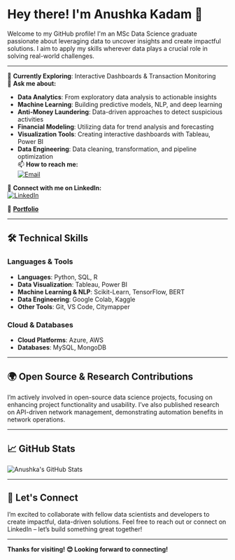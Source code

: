 # Hey there! I'm Anushka Kadam 👋

Welcome to my GitHub profile! I'm an MSc Data Science graduate passionate about leveraging data to uncover insights and create impactful solutions. I aim to apply my skills wherever data plays a crucial role in solving real-world challenges.

---

🌱 **Currently Exploring**: Interactive Dashboards & Transaction Monitoring  
💬 **Ask me about:**  
- **Data Analytics**: From exploratory data analysis to actionable insights  
- **Machine Learning**: Building predictive models, NLP, and deep learning  
- **Anti-Money Laundering**: Data-driven approaches to detect suspicious activities  
- **Financial Modeling**: Utilizing data for trend analysis and forecasting  
- **Visualization Tools**: Creating interactive dashboards with Tableau, Power BI  
- **Data Engineering**: Data cleaning, transformation, and pipeline optimization  
📫 **How to reach me:**  
[![Email](https://img.shields.io/badge/-Email-D14836?style=flat-square&logo=gmail&logoColor=white)](mailto:anushkapkadam@gmail.com)

🔗 **Connect with me on LinkedIn:**  
[![LinkedIn](https://img.shields.io/badge/-LinkedIn-blue?style=flat-square&logo=linkedin&logoColor=white)]([https://linkedin.com/in/anushka-kadam](https://www.linkedin.com/in/anushka-kadam-6829211b6/))

🔗 **[Portfolio](https://your-portfolio-link.com)**  

---

## 🛠️ Technical Skills

### Languages & Tools
- **Languages**: Python, SQL, R  
- **Data Visualization**: Tableau, Power BI  
- **Machine Learning & NLP**: Scikit-Learn, TensorFlow, BERT  
- **Data Engineering**: Google Colab, Kaggle  
- **Other Tools**: Git, VS Code, Citymapper  

### Cloud & Databases
- **Cloud Platforms**: Azure, AWS  
- **Databases**: MySQL, MongoDB  

---

## 🌍 Open Source & Research Contributions

I’m actively involved in open-source data science projects, focusing on enhancing project functionality and usability. I’ve also published research on API-driven network management, demonstrating automation benefits in network operations.

---

## 📈 GitHub Stats

![Anushka's GitHub Stats](https://github-readme-stats.vercel.app/api?username=Anushka-Kadam&show_icons=true&theme=radical)

---

## 🤝 Let's Connect

I’m excited to collaborate with fellow data scientists and developers to create impactful, data-driven solutions. Feel free to reach out or connect on LinkedIn – let’s build something great together!

---

**Thanks for visiting! 😊 Looking forward to connecting!**
